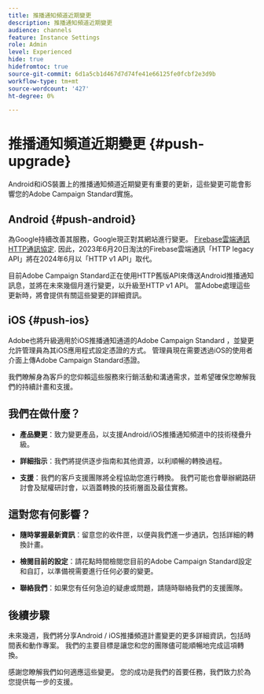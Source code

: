```yaml
---
title: 推播通知頻道近期變更
description: 推播通知頻道近期變更
audience: channels
feature: Instance Settings
role: Admin
level: Experienced
hide: true
hidefromtoc: true
source-git-commit: 6d1a5cb1d467d7d74fe41e66125fe0fcbf2e3d9b
workflow-type: tm+mt
source-wordcount: '427'
ht-degree: 0%

---
```


# 推播通知頻道近期變更 {#push-upgrade}

Android和iOS裝置上的推播通知頻道近期變更有重要的更新，這些變更可能會影響您的Adobe Campaign Standard實施。

## Android {#push-android}

為Google持續改善其服務，Google現正對其網站進行變更。 [Firebase雲端通訊HTTP通訊協定](https://firebase.google.com/docs/cloud-messaging/http-server-ref). 因此，2023年6月20日淘汰的Firebase雲端通訊「HTTP legacy API」將在2024年6月以「HTTP v1 API」取代。

目前Adobe Campaign Standard正在使用HTTP舊版API來傳送Android推播通知訊息，並將在未來幾個月進行變更，以升級至HTTP v1 API。 當Adobe處理這些更新時，將會提供有關這些變更的詳細資訊。

## iOS {#push-ios}

Adobe也將升級適用於iOS推播通知通道的Adobe Campaign Standard ，並變更允許管理員為其iOS應用程式設定憑證的方式。 管理員現在需要透過iOS的使用者介面上傳Adobe Campaign Standard憑證。

我們瞭解身為客戶的您仰賴這些服務來行銷活動和溝通需求，並希望確保您瞭解我們的持續計畫和支援。

## 我們在做什麼？

* **產品變更**：致力變更產品，以支援Android/iOS推播通知頻道中的技術棧疊升級。

* **詳細指示**：我們將提供逐步指南和其他資源，以利順暢的轉換過程。

* **支援**：我們的客戶支援團隊將全程協助您進行轉換。 我們可能也會舉辦網路研討會及賦權研討會，以涵蓋轉換的技術層面及最佳實務。

## 這對您有何影響？

* **隨時掌握最新資訊**：留意您的收件匣，以便與我們進一步通訊，包括詳細的轉換計畫。

* **檢閱目前的設定**：請花點時間檢閱您目前的Adobe Campaign Standard設定和自訂，以準備視需要進行任何必要的變更。

* **聯絡我們**：如果您有任何急迫的疑慮或問題，請隨時聯絡我們的支援團隊。

## 後續步驟

未來幾週，我們將分享Android / iOS推播頻道計畫變更的更多詳細資訊，包括時間表和動作專案。 我們的主要目標是讓您和您的團隊儘可能順暢地完成這項轉換。

感謝您瞭解我們如何適應這些變更。 您的成功是我們的首要任務，我們致力於為您提供每一步的支援。